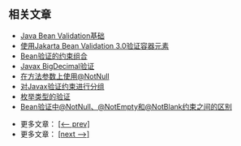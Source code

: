 ## 相关文章

+ [Java Bean Validation基础](http://tu-yucheng.github.io/springboot/2023/05/12/javax-validation.html)
+ [使用Jakarta Bean Validation 3.0验证容器元素](http://tu-yucheng.github.io/springboot/2023/05/12/bean-validation-container-elements.html)
+ [Bean验证的约束组合](http://tu-yucheng.github.io/springboot/2023/05/12/java-bean-validation-constraint-composition.html)
+ [Javax BigDecimal验证](http://tu-yucheng.github.io/springboot/2023/05/12/javax-bigdecimal-validation.html)
+ [在方法参数上使用@NotNull](http://tu-yucheng.github.io/springboot/2023/05/12/java-notnull-method-parameter.html)
+ [对Javax验证约束进行分组](http://tu-yucheng.github.io/springboot/2023/05/12/javax-validation-groups.html)
+ [枚举类型的验证](http://tu-yucheng.github.io/springboot/2023/05/12/javax-validations-enums.html)
+ [Bean验证中@NotNull、@NotEmpty和@NotBlank约束之间的区别](http://tu-yucheng.github.io/springboot/2023/05/12/java-bean-validation-not-null-empty-blank.html)

- 更多文章： [[<-- prev]](../spring-boot-validation-1/README.md)
- 更多文章： [[next -->]](../spring-boot-validation-3/README.md)